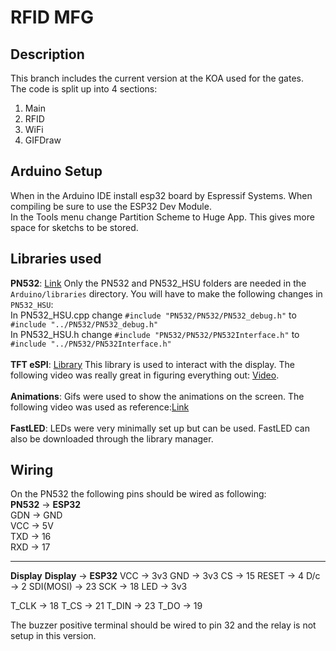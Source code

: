 # RFID MFG

## Description
This branch includes the current version at the KOA used for the gates. \
The code is split up into 4 sections:
1. Main
2. RFID
3. WiFi
4. GIFDraw


## Arduino Setup
When in the Arduino IDE install esp32 board by Espressif Systems. When compiling be sure to use the ESP32 Dev Module.\
In the Tools menu change Partition Scheme to Huge App. This gives more space for sketchs to be stored. 

## Libraries used 
**PN532**: [Link](https://github.com/Seeed-Studio/PN532) Only the PN532 and PN532_HSU folders are needed in the ```Arduino/libraries``` directory. You will have to make the following changes in ```PN532_HSU```:\
In PN532_HSU.cpp change ```#include "PN532/PN532/PN532_debug.h"``` to ```#include "../PN532/PN532_debug.h"``` \
In PN532_HSU.h change ```#include "PN532/PN532/PN532Interface.h"``` to ```#include "../PN532/PN532Interface.h"```
<br></br>
**TFT eSPI**: [Library](https://github.com/Bodmer/TFT_eSPI) This library is used to interact with the display. The following video was really great in figuring everything out: [Video](https://www.youtube.com/watch?v=rq5yPJbX_uk&t=941s). 
<br></br>
**Animations**: Gifs were used to show the animations on the screen. The following video was used as reference:[Link](https://www.youtube.com/watch?v=GrNIfwUNaaw)
<br></br>
**FastLED**: LEDs were very minimally set up but can be used. FastLED can also be downloaded through the library manager. 
## Wiring
On the PN532 the following pins should be wired as following:\
**PN532** -> **ESP32**\
GDN -> GND\
VCC -> 5V\
TXD -> 16\
RXD -> 17
***
**Display**
**Display** -> **ESP32**
VCC -> 3v3
GND -> 3v3
CS -> 15
RESET -> 4
D/c -> 2
SDI(MOSI) -> 23
SCK -> 18
LED -> 3v3

T_CLK -> 18
T_CS -> 21
T_DIN -> 23
T_DO -> 19

The buzzer positive terminal should be wired to pin 32 and the relay is not setup in this version.



